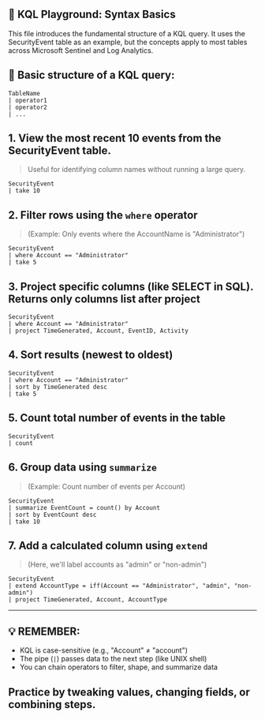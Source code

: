## 🔰 KQL Playground: Syntax Basics
This file introduces the fundamental structure of a KQL query.
It uses the SecurityEvent table as an example, but the concepts
apply to most tables across Microsoft Sentinel and Log Analytics.

## 📌 Basic structure of a KQL query:
```kql
TableName
| operator1
| operator2
| ...
```


## 1. View the most recent 10 events from the SecurityEvent table. 
> Useful for identifying column names without running a large query.
```kql
SecurityEvent
| take 10
```

## 2. Filter rows using the `where` operator
> (Example: Only events where the AccountName is "Administrator")
```kql
SecurityEvent
| where Account == "Administrator"
| take 5
```

## 3. Project specific columns (like SELECT in SQL). Returns only columns list after project
```kql
SecurityEvent
| where Account == "Administrator"
| project TimeGenerated, Account, EventID, Activity
```

## 4. Sort results (newest to oldest)
```kql
SecurityEvent
| where Account == "Administrator"
| sort by TimeGenerated desc
| take 5
```

## 5. Count total number of events in the table
```kql
SecurityEvent
| count
```

## 6. Group data using `summarize`
> (Example: Count number of events per Account)
```kql
SecurityEvent
| summarize EventCount = count() by Account
| sort by EventCount desc
| take 10
```

## 7. Add a calculated column using `extend`
> (Here, we'll label accounts as "admin" or "non-admin")
```kql
SecurityEvent
| extend AccountType = iff(Account == "Administrator", "admin", "non-admin")
| project TimeGenerated, Account, AccountType
```
---
## 💡 REMEMBER:
- KQL is case-sensitive (e.g., "Account" ≠ "account")
- The pipe (`|`) passes data to the next step (like UNIX shell)
- You can chain operators to filter, shape, and summarize data

## Practice by tweaking values, changing fields, or combining steps.
